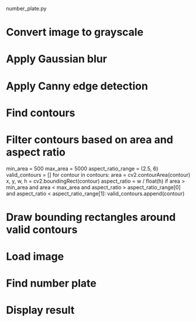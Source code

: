 number_plate.py
# Convert image to grayscale
 # Apply Gaussian blur
  # Apply Canny edge detection
 # Find contours
# Filter contours based on area and aspect ratio
min_area = 500
    max_area = 5000
    aspect_ratio_range = (2.5, 6)
    valid_contours = []
    for contour in contours:
        area = cv2.contourArea(contour)
        x, y, w, h = cv2.boundingRect(contour)
        aspect_ratio = w / float(h)
        if area > min_area and area < max_area and aspect_ratio > aspect_ratio_range[0] and aspect_ratio < aspect_ratio_range[1]:
            valid_contours.append(contour)
 # Draw bounding rectangles around valid contours
# Load image
# Find number plate
# Display result
